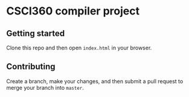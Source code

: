 # CSCI360 compiler project

## Getting started

Clone this repo and then open `index.html` in your browser.

## Contributing

Create a branch, make your changes, and then submit a pull request to merge your branch into `master`.
